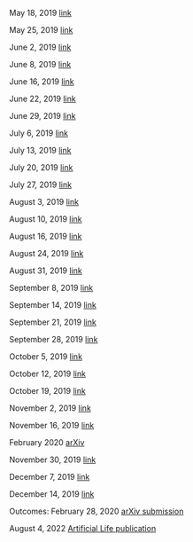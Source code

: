 May 18, 2019 [link](https://youtu.be/IBU3qPMljdg)   

May 25, 2019 [link](https://youtu.be/t53X7weWpkw)   

June 2, 2019 [link](https://youtu.be/coiiRfETsJM)

June 8, 2019 [link](https://youtu.be/IN2ECkd2x8U)   

June 16, 2019 [link](https://youtu.be/ahmSgnrvx7w)   

June 22, 2019 [link](https://youtu.be/juCubhSF-b4)    

June 29, 2019 [link](https://youtu.be/JkOKTSROvww)    

July 6, 2019 [link](https://youtu.be/oB8HC46GFh4)    

July 13, 2019 [link](https://youtu.be/lPwONsz0P0s)     

July 20, 2019 [link](https://youtu.be/ROPGRoHS-cA)     

July 27, 2019 [link](https://youtu.be/HzLxZSX8_Z0)     

August 3, 2019 [link](https://youtu.be/bHSZ2zowTjs)     

August 10, 2019 [link](https://youtu.be/KdaxSGAnIVw)     

August 16, 2019 [link](https://youtu.be/nMpzB793imE)     

August 24, 2019 [link](https://youtu.be/ZXO1LaI5M0A)    

August 31, 2019 [link](https://youtu.be/DKonPIHnyvI)     

September 8, 2019 [link](https://youtu.be/NZ-j9sTKnNY)     

September 14, 2019 [link](https://youtu.be/JaFDEHCfLMQ)    

September 21, 2019 [link](https://youtu.be/MuwksnjmQC8)    

September 28, 2019 [link](https://youtu.be/WDOEBanVYFo)    

October 5, 2019 [link](https://youtu.be/7UcgCKjYcAA)     

October 12, 2019 [link](https://youtu.be/LtZ69uGGJsI)    

October 19, 2019 [link](https://youtu.be/CqPejiWhwlQ)    

November 2, 2019 [link](https://youtu.be/LDazdxJJVvc)     

November 16, 2019 [link](https://youtu.be/-Y6uFp1xZfk)    

February 2020 [arXiv](https://arxiv.org/abs/2003.07689)

November 30, 2019 [link](https://youtu.be/gIooJMGYFpg)    

December 7, 2019 [link](https://youtu.be/8OQotzkbSPg)    

December 14, 2019 [link](https://youtu.be/-mTxvKVvhkQ)     

Outcomes:
February 28, 2020 [arXiv submission](https://arxiv.org/abs/2003.07689)

August 4, 2022 [Artificial Life publication](https://direct.mit.edu/artl/article-abstract/28/3/369/112444/Braitenberg-Vehicles-as-Developmental?redirectedFrom=fulltext)
